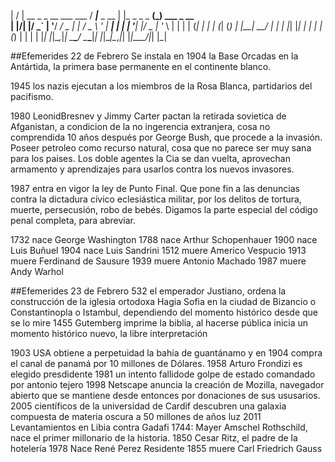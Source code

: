 |  \/  | __ _ _ __ ___ ___  / ___|___ _ __ | |_ _   _ _ __(_) ___  _ __  
| |\/| |/ _` | '__/ __/ _ \| |   / _ \ '_ \| __| | | | '__| |/ _ \| '_ \ 
| |  | | (_| | | | (_| (_) | |__|  __/ | | | |_| |_| | |  | | (_) | | | |
|_|  |_|\__,_|_|  \___\___/ \____\___|_| |_|\__|\__,_|_|  |_|\___/|_| |_|

##Efemerides 22 de Febrero
Se instala en 1904 la Base Orcadas en la Antártida, la primera base permanente en el continente blanco.

1945 los nazis ejecutan a los miembros de la Rosa Blanca, partidarios del pacifismo.

1980 LeonidBresnev y Jimmy Carter pactan la retirada sovietica de Afganistan, a condicion de la no ingerencia extranjera, cosa no comprendida 10 años después por George Bush, que procede a la invasión.  Poseer petroleo como recurso natural, cosa que no parece ser muy sana para los paises.  Los doble agentes la Cia se dan vuelta, aprovechan armamento y aprendizajes para usarlos contra los nuevos invasores.

1987 entra en vigor la ley de Punto Final. Que pone fin a las denuncias contra la dictadura cívico eclesiástica militar, por los delitos de tortura, muerte, persecusión, robo de bebés.  Digamos la parte especial del código penal completa, para abreviar.

1732 nace George Washington
1788 nace Arthur Schopenhauer
1900 nace Luis Buñuel
1904 nace Luis Sandrini
1512 muere Americo Vespucio
1913 muere Ferdinand de Sausure
1939 muere Antonio Machado
1987 muere Andy Warhol


##Efemerides 23 de Febrero
532 el emperador Justiano, ordena la construcción de la iglesia ortodoxa Hagia Sofia en la ciudad de Bizancio o Constantinopla o Istambul, dependiendo del momento histórico desde que se lo mire
1455 Gutemberg imprime la biblia, al hacerse pública inicia un momento histórico nuevo, la libre interpretación

1903 USA obtiene a perpetuidad la bahía de guantánamo y en 1904 compra el canal de panamá por 10 millones de Dólares.
1958 Arturo Frondizi es elegido presdidente
1981 un intento fallidode golpe de estado comandado por antonio tejero
1998 Netscape anuncia la creación de Mozilla, navegador abierto que se mantiene desde entonces por donaciones de sus ususarios.
2005 científicos de la universidad de Cardif descubren una galaxia compuesta de materia oscura a 50 millones de años luz
2011 Levantamientos en Libia contra Gadafi
1744: Mayer Amschel Rothschild, nace el primer millonario de la historia.
1850 Cesar Ritz, el padre de la hotelería
1978 Nace René Perez Residente
1855 muere Carl Friedrich Gauss




